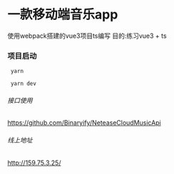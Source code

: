# 一款移动端音乐app

使用webpack搭建的vue3项目ts编写 目的:练习vue3 + ts

### 项目启动
```
 yarn
```
```
 yarn dev
```

###### 接口使用
https://github.com/Binaryify/NeteaseCloudMusicApi

###### 线上地址
http://159.75.3.25/